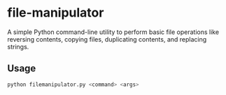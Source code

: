 # file-manipulator

A simple Python command-line utility to perform basic file operations like reversing contents, copying files, duplicating contents, and replacing strings.

## Usage

```bash 
python filemanipulator.py <command> <args>
```
